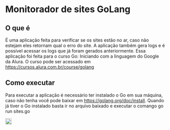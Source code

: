 # Monitorador de sites GoLang

## O que é
É uma aplicação feita para verificar se os sites estão no ar, caso não estejam eles retornam qual o erro do site. A aplicação também gera logs e é possível acessar os logs que já foram gerados anteriormente. Essa aplicação foi feita para o curso Go: Iniciando com a linguagem do Google da Alura. O curso pode ser acessado em https://cursos.alura.com.br/course/golang

## Como executar
Para executar a aplicação é necessário ter instalado o Go em sua máquina, caso não tenha você pode baixar em https://golang.org/doc/install. Quando já tiver o Go instalado basta ir no arquivo baixado e executar o comango go run sites.go

<code><img height= "20" src= "https://img.shields.io/badge/Go-00ADD8?style=for-the-badge&logo=go&logoColor=white"></code>
